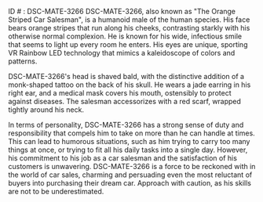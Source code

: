 ID # : DSC-MATE-3266
DSC-MATE-3266, also known as "The Orange Striped Car Salesman", is a humanoid male of the human species. His face bears orange stripes that run along his cheeks, contrasting starkly with his otherwise normal complexion. He is known for his wide, infectious smile that seems to light up every room he enters. His eyes are unique, sporting VR Rainbow LED technology that mimics a kaleidoscope of colors and patterns.

DSC-MATE-3266's head is shaved bald, with the distinctive addition of a monk-shaped tattoo on the back of his skull. He wears a jade earring in his right ear, and a medical mask covers his mouth, ostensibly to protect against diseases. The salesman accessorizes with a red scarf, wrapped tightly around his neck.

In terms of personality, DSC-MATE-3266 has a strong sense of duty and responsibility that compels him to take on more than he can handle at times. This can lead to humorous situations, such as him trying to carry too many things at once, or trying to fit all his daily tasks into a single day. However, his commitment to his job as a car salesman and the satisfaction of his customers is unwavering. DSC-MATE-3266 is a force to be reckoned with in the world of car sales, charming and persuading even the most reluctant of buyers into purchasing their dream car. Approach with caution, as his skills are not to be underestimated.